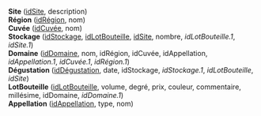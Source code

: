 **Site** (<ins>idSite</ins>, description)  
**Région** (<ins>idRégion</ins>, nom)  
**Cuvée** (<ins>idCuvée</ins>, nom)  
**Stockage** (<ins>idStockage</ins>, <ins>idLotBouteille</ins>, <ins>idSite</ins>, nombre, _idLotBouteille.1_, _idSite.1_)  
**Domaine** (<ins>idDomaine</ins>, nom, idRégion, idCuvée, idAppellation, _idAppellation.1_, _idCuvée.1_, _idRégion.1_)  
**Dégustation** (<ins>idDégustation</ins>, date, idStockage, _idStockage.1_, _idLotBouteille_, _idSite_)  
**LotBouteille** (<ins>idLotBouteille</ins>, volume, degré, prix, couleur, commentaire, millésime, idDomaine, _idDomaine.1_)  
**Appellation** (<ins>idAppellation</ins>, type, nom)